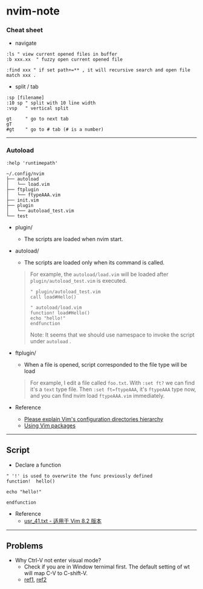 # nvim-note

### Cheat sheet
- navigate
```
:ls " view current opened files in buffer
:b xxx.xx  " fuzzy open current opened file

:find xxx " if set path+=** , it will recursive search and open file match xxx . 

```

- split / tab
```
:sp [filename]
:10 sp " split with 10 line width
:vsp   " vertical split

gt     " go to next tab
gT
#gt    " go to # tab (# is a number)

```


-------------
### Autoload
`:help 'runtimepath'`



```
~/.config/nvim
├── autoload
│   └── load.vim
├── ftplugin
│   └── ftypeAAA.vim
├── init.vim
├── plugin
│   └── autoload_test.vim
└── test

```
- plugin/
  - The scripts are loaded when nvim start.

- autoload/
  - The scripts are loaded only when its command is called.
  > For example, the `autoload/load.vim` will be loaded after `plugin/autoload_test.vim` is executed.
  > ```vim
  > " plugin/autoload_test.vim
  > call load#Hello()
  > ```
  > ```vim
  > " autoload/load.vim
  > function! load#Hello()
  > echo "hello!"
  > endfunction
  > ```
  > Note: It seems that we should use namespace to invoke the script under `autoload` .

- ftplugin/
  - When a file is opened, script corresponded to the file type will be load
  > For example, I edit a file called `foo.txt`.
  > With `:set ft?` we can find it's a `text` type file.
  > Then `:set ft=ftypeAAA`, it's `ftypeAAA` type now, and you can find nvim load `ftypeAAA.vim` immediately. 
 
- Reference
  - [Please explain Vim's configuration directories hierarchy](https://stackoverflow.com/questions/14248335/please-explain-vims-configuration-directories-hierarchy)
  - [Using Vim packages](https://github.com/vim/vim/blob/03c3bd9fd094c1aede2e8fe3ad8fd25b9f033053/runtime/doc/repeat.txt#L515)

-----
## Script
- Declare a function
```vim
" '!' is used to overwrite the func previously defined
function!  hello() 

echo "hello!"

endfunction
```


- Reference
  - [usr_41.txt - 适用于 Vim 8.2 版本](https://yianwillis.github.io/vimcdoc/doc/usr_41.html)

------
## Problems
- Why Ctrl-V not enter visual mode?
  - Check if you are in Window ternimal first. The default setting of wt will map C-V to C-shift-V.
  - [ref1](https://github.com/microsoft/terminal/issues/5790), [ref2](https://github.com/microsoft/terminal/issues/5641#issuecomment-621186852)  
